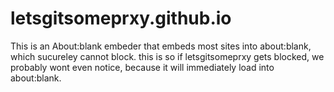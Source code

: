 # letsgitsomeprxy.github.io
This is an About:blank embeder that embeds most sites into about:blank, which sucureley cannot block. this is so if letsgitsomeprxy gets blocked, we probably wont even notice, because it will immediately load into about:blank.
